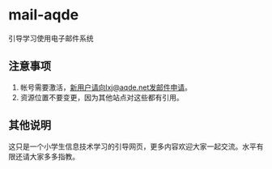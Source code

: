 # mail-aqde
引导学习使用电子邮件系统

## 注意事项

1. 帐号需要激活，新用户请向lxj@aqde.net发邮件申请。
2. 资源位置不要变更，因为其他站点对这些都有引用。

## 其他说明

这只是一个小学生信息技术学习的引导网页，更多内容欢迎大家一起交流。水平有限还请大家多多指教。
